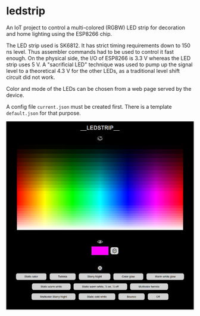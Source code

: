 # ledstrip

An IoT project to control a multi-colored (RGBW) LED strip for decoration and home lighting using the ESP8266 chip.

The LED strip used is SK6812. It has strict timing requirements down to 150 ns level. Thus assembler commands had to be used to control it fast enough. On the physical side, the I/O of ESP8266 is 3.3 V whereas the LED strip uses 5 V. A "sacrificial LED" technique was used to pump up the signal level to a theoretical 4.3 V for the other LEDs, as a traditional level shift circuit did not work.

Color and mode of the LEDs can be chosen from a web page served by the device.

A config file `current.json` must be created first. There is a template `default.json` for that purpose.

![Screenshot](screenshot.png)

